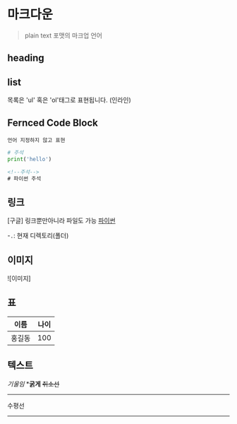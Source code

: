 # 마크다운

> plain text 포맷의 마크업 언어

## heading

## list

목록은 'ul' 혹은 'ol'태그로 표현됩니다. (인라인)

## Fernced Code Block
```
언어 지정하지 않고 표현
```
```python
# 주석
print('hello')
```
```html
<!--주석-->
# 파이썬 주석
```

## 링크

[구글]
링크뿐만아니라 파일도 가능
[파이썬](./python.md)

  -`.`: 현재 디렉토리(폴더)
  
## 이미지

![이미지]

## 표

|이름|나이|
|--|--|
|홍길동|100|


## 텍스트
*기울임* ***굵게** ~~취소선~~

---
수평선

---